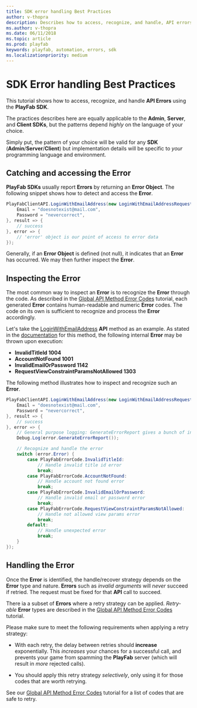 ```yaml
---
title: SDK error handling Best Practices
author: v-thopra
description: Describes how to access, recognize, and handle, API errors using the PlayFab SDK.
ms.author: v-thopra
ms.date: 06/11/2018
ms.topic: article
ms.prod: playfab
keywords: playfab, automation, errors, sdk
ms.localizationpriority: medium
---
```


# SDK Error handling Best Practices

This tutorial shows how to access, recognize, and handle **API Errors** using the **PlayFab SDK**.

 The practices describes here are equally applicable to the **Admin**, **Server**, and **Client SDKs**, but the patterns depend *highly* on the language of your choice.

Simply put, the pattern of your choice will be valid for any **SDK** (**Admin**/**Server**/**Client**) but implementation details will be specific to *your* programming language and environment.

## Catching and accessing the Error

**PlayFab SDKs** usually report **Errors** by returning an **Error Object**. The following snippet shows how to detect and access the **Error**.

```csharp
PlayFabClientAPI.LoginWithEmailAddress(new LoginWithEmailAddressRequest() {
    Email = "doesnotexist@mail.com",
    Password = "nevercorrect",
}, result => {
    // success
}, error => {
    // 'error' object is our point of access to error data
});
```

Generally, if an **Error Object** is defined (not null), it indicates that an **Error** has occurred. We may then further inspect the **Error**.

## Inspecting the Error

The most common way to inspect an **Error** is to recognize the **Error** through the code. As described in the [Global API Method Error Codes](global-api-method-error-codes.md) tutorial, each generated **Error** contains human-readable and numeric **Error** codes. The code on its own is sufficient to recognize and process the **Error** accordingly.

Let's take the [LoginWithEmailAddress](xref:titleid.playfabapi.com.client.authentication.loginwithemailaddress) **API** method as an example. As stated in the [documentation](xref:titleid.playfabapi.com.client.authentication.loginwithemailaddress) for this method, the following internal **Error** may be thrown upon execution:

- **InvalidTitleId 1004**
- **AccountNotFound 1001**
- **InvalidEmailOrPassword 1142**
- **RequestViewConstraintParamsNotAllowed 1303**

The following method illustrates how to inspect and recognize such an **Error**.

```csharp
PlayFabClientAPI.LoginWithEmailAddress(new LoginWithEmailAddressRequest() {
    Email = "doesnotexist@mail.com",
    Password = "nevercorrect",
}, result => {
    // success
}, error => {
    // General purpose logging: GenerateErrorReport gives a bunch of information about the error
    Debug.Log(error.GenerateErrorReport());

    // Recognize and handle the error
    switch (error.Error) {
        case PlayFabErrorCode.InvalidTitleId:
            // Handle invalid title id error
            break;
        case PlayFabErrorCode.AccountNotFound:
            // Handle account not found error
            break;
        case PlayFabErrorCode.InvalidEmailOrPassword:
            // Handle invalid email or password error
            break;
        case PlayFabErrorCode.RequestViewConstraintParamsNotAllowed:
            // Handle not allowed view params error
            break;
        default:
            // Handle unexpected error
            break;
    }
});
```

## Handling the Error

Once the **Error** is identified, the handle/recover strategy depends on the **Error** type and nature. **Errors** such as *invalid arguments* will *never* succeed if retried. The request must be fixed for that **API** call to succeed.

There ia a subset of **Errors** where a retry strategy can be applied. *Retry-able* **Error** types are described in the [Global API Method Error Codes](global-api-method-error-codes.md) tutorial.

Please make sure to meet the following requirements when applying a retry strategy:

- With each retry, the delay between retries should **increase** exponentially. This *increases* your chances for a successful call, and prevents your game from spamming the **PlayFab** server (which will result in *more* rejected calls).

- You should apply this retry strategy *selectively*, only using it for those codes that are worth retrying.

See our [Global API Method Error Codes](global-api-method-error-codes.md) tutorial for a list of codes that are safe to retry.
